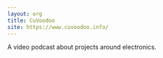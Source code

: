 ```yaml
---
layout: org
title: CuVoodoo
site: https://www.cuvoodoo.info/
---
```

A video podcast about projects around electronics.
